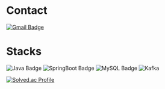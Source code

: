 # Contact
[![Gmail Badge](https://img.shields.io/badge/Gmail-d14836?style=flat-square&logo=Gmail&logoColor=white&link=mailto:kkm.devel@gmail.com)](mailto:kkm.devel@gmail.com)

# Stacks

![Java Badge](https://img.shields.io/badge/Java-FF3300?style=flat&logo=Java&logoColor=white)
![SpringBoot Badge](https://img.shields.io/badge/SpringBoot-6DB33F?style=flat&logo=SpringBoot&logoColor=white)
![MySQL Badge](https://img.shields.io/badge/MySQL-4479A1?style=flat&logo=MySQL&logoColor=white)
![Kafka](https://img.shields.io/badge/Kafka-231F20?style=flat&logo=kafka&logoColor=white)

[![Solved.ac Profile](http://mazassumnida.wtf/api/generate_badge?boj=kkmdevel)](https://solved.ac/kkmdevel)
<br />
<br />
